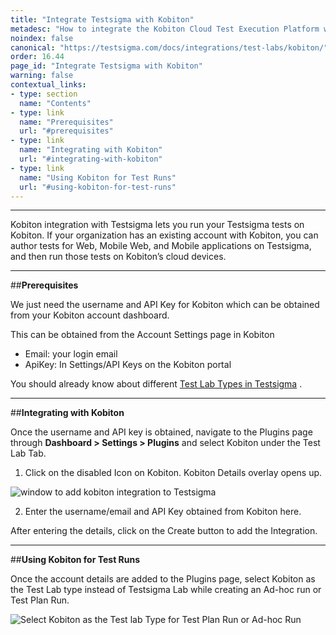 ```yaml
---
title: "Integrate Testsigma with Kobiton"
metadesc: "How to integrate the Kobiton Cloud Test Execution Platform with Testsigma"
noindex: false
canonical: "https://testsigma.com/docs/integrations/test-labs/kobiton/"
order: 16.44
page_id: "Integrate Testsigma with Kobiton"
warning: false
contextual_links:
- type: section
  name: "Contents"
- type: link
  name: "Prerequisites"
  url: "#prerequisites"
- type: link
  name: "Integrating with Kobiton"
  url: "#integrating-with-kobiton"
- type: link
  name: "Using Kobiton for Test Runs"
  url: "#using-kobiton-for-test-runs"
---
```


---

Kobiton integration with Testsigma lets you run your Testsigma tests on Kobiton.
If your organization has an existing account with Kobiton, you can author tests for Web, Mobile Web, and Mobile applications on Testsigma, and then run those tests on Kobiton’s cloud devices.

---
##**Prerequisites**

We just need the username and API Key for Kobiton which can be obtained from your Kobiton account dashboard.

This can be obtained from the Account Settings page in Kobiton
  * Email: your login email
  * ApiKey: In Settings/API Keys on the Kobiton portal

You should already know about different [Test Lab Types in Testsigma](https://testsigma.com/docs/test-management/test-plans/supported-test-lab-types/) .

---
##**Integrating with Kobiton**


Once the username and API key is obtained, navigate to the Plugins page through **Dashboard > Settings > Plugins** and select Kobiton under the Test Lab Tab.

  1. Click on the disabled Icon on Kobiton. Kobiton Details overlay opens up.

  ![window to add kobiton integration to Testsigma](https://docs.testsigma.com/images/kobiton/add-kobiton-integration.png)

  2. Enter the username/email and API Key obtained from Kobiton here.

After entering the details, click on the Create button to add the Integration.

---
##**Using Kobiton for Test Runs**

Once the account details are added to the Plugins page, select Kobiton as the Test Lab type instead of Testsigma Lab while creating an Ad-hoc run or Test Plan Run.

![Select Kobiton as the Test lab Type for Test Plan Run or Ad-hoc Run](https://docs.testsigma.com/images/kobiton/select-test-lab-kobiton.png)

